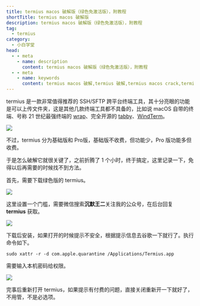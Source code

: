 ```yaml
---
title: termius macos 破解版（绿色免激活版），附教程
shortTitle: termius macos 破解版
description: termius macos 破解版（绿色免激活版），附教程
tag:
  - termius
category:
  - 小白学堂
head:
  - - meta
    - name: description
      content: termius macos 破解版（绿色免激活版），附教程
  - - meta
    - name: keywords
      content: termius macos 破解,termius 破解,termius macos crack,termius破解教程,termius mac破解,termius破解版,termius激活
---
```



termius 是一款非常值得推荐的 SSH/SFTP 跨平台终端工具，其十分亮眼的功能是可以上传文件夹，这是其他几款终端工具都不具备的，比如说 macOS 自带的终端、号称 21 世纪最强终端的 [wrap](https://tobebetterjavaer.com/gongju/warp.html)、完全开源的 [tabby](https://tobebetterjavaer.com/gongju/tabby.html)、[WindTerm](https://tobebetterjavaer.com/gongju/windterm.html)。

![](https://files.mdnice.com/user/3903/96b5ad1d-ed87-4492-b93b-8c04987f8b84.png)

不过，termius 分为基础版和 Pro版，基础版不收费，但功能少，Pro 版功能多但收费。

于是怎么破解它就很关键了，之前折腾了 1 个小时，终于搞定，这里记录一下，免得以后再需要的时候找不到方法。

首先，需要下载绿色版的 termius。

![](https://files.mdnice.com/user/3903/6261152f-c1a8-4f31-9469-4789ab7a5ccf.png)

这里设置一个门槛，需要微信搜索**沉默王二**关注我的公众号，在后台回复  **termius** 获取。

![](https://cdn.tobebetterjavaer.com/tobebetterjavaer/images/nice-article/itmind-ideapxideajhideayjjhmideazxjhzcmpjjcyjjhqcyx-fc5a32f3-04ed-4bbf-9df8-a13a409a275f.png)

下载后安装，如果打开的时候提示不安全，根据提示信息去谷歌一下就行了。执行命令如下。

```
sudo xattr -r -d com.apple.quarantine /Applications/Termius.app
```

需要输入本机密码给权限。

![](https://files.mdnice.com/user/3903/f2d18f8c-43ee-407c-8b62-6c749c9853c2.png)

完事后重新打开 termius，如果提示有付费的问题，直接关闭重新开一下就好了，不用管，不是必选项。


